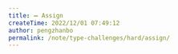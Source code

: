 ```yaml
---
title: ➖ Assign
createTime: 2022/12/01 07:49:12
author: pengzhanbo
permalink: /note/type-challenges/hard/assign/
---
```


